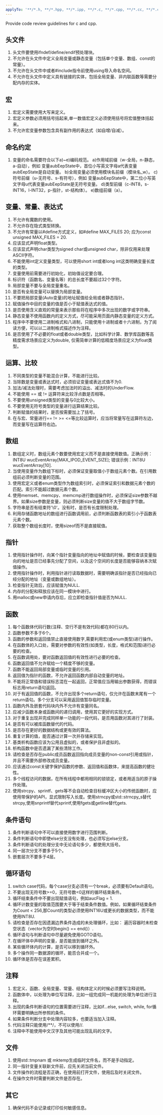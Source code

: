 ```yaml
---
applyTo: '**/*.h, **/*.hpp, **/*.ipp, **/*.c, **/*.cpp, **/*.cc, **/*.cxx, **/*.cp, **/*.inl, **/*.tpp'
---
```

Provide code review guidelines for c and cpp.

## 头文件
1. 头文件要使用ifndef/define/endif预处理块。
2. 不允许在头文件中定义全局变量或静态变量（包括单个变量、数组、const的常量）。
3. 不允许在头文件中或者#include指令前使用using导入命名空间。
4. 不允许在头文件中定义具有链接的实体，包括全局变量、非内联函数等需要分配内存的实体。

## 宏
1. 宏定义需要使用大写来定义。
2. 宏定义参数必须用括号括起来,单一数值宏定义必须使用括号将宏值整体括起来。
3. 不允许宏变量参数包含具有副作用的表达式（如自增/自减）。

## 命名约定
1. 变量的命名需要符合以下a)~e)编码规范。
   a)作用域前缀（w-全局，n-静态，a-自动），例如 变量aubEepState中，首位小写英文字母a代表变量aubEepState是自动变量。
   b)全局变量必须使用模块名前缀（模块名_w）。
   c)符号前缀（u-无符号、s-有符号），例如 变量aubEepState中，第二位小写英文字母u代表变量aubEepState是无符号变量。
   d)类型前缀（c-INT8，s-INT16，l-INT32，p-指针，st-结构体）。
   e)数组前缀（a）。

## 变量、常量、表达式
1. 不允许有魔数的使用。
2. 不允许存在隐式类型转换。
3. 不允许有常量以#define方式定义，如#define MAX_FILES 20; 应为const unsigned MAX_FILES = 20.
4. 应该显式声明float类型。
5. 应该显式声明char类型为signed char或unsigned char，除非仅用来处理ASCII字符。
6. 不能使用int定义变量类型，可以使用short int或者long int这类明确变量长度的类型。
7. 变量使用前需要进行初始化，初始值设定要合理。
8. 标识符（函数名、变量名等）的总长度不要超过32个字符。
9. 局部变量不要与全局变量重名。
10. 是否有全局变量可以替换为局部变量。
11. 不要把局部变量(Auto变量)的地址赋值给全局或者静态指针。
12. 赋值操作中目的变量的值是否小于赋值表达式的值。
13. 是否使用含义直观的常量来表示那些将在程序中多次出现的数字或字符串。
14. 静态变量不使用函数内的定义方式，尽可能采用页面内静态变量的定义方式。
15. 程序中不要使用二进制格式和八进制，只能使用十进制或者十六进制，为了阅读方便，可以以二进制格式描述作为注释。
16. 是否使用了不必要的float或者double类型，比如科学计算、数学库函数等高精度需求场景应定义为double, 仅需简单计算的低精度场景应定义为float类型。

## 运算、比较
1. 不同类型的变量不能混合计算，不能进行比较。
2. 当除数是变量或表达式时，必须验证变量或表达式值不为0.
3. 加法/减法处理时，需要考虑加法时的溢出、减法时的UnderFlow.
4. 不能使用 == 或 != 运算符来比较浮点数是否相等。
5. 不要使用unsigned类型的变量与0比较大小。
6. 不要使用无符号类型的变量进行运算结果比较。
7. 判断赋值的结果时，是否按需要加上了括号。
8. 在与宏、常量进行== != >= <=等比较运算时，应当将常量写在运算符左边，而变量写在运算符右边。

## 数组
1. 数组定义时，数组元素个数要使用宏定义而不是直接使用数值。正确示例：INT8U wucEventArray[MAX_IPOD_EVENT_SIZE]; 错误示例：INT8U wucEventArray[10].
2. 当使用变量作为数组下标时，必须保证变量取值小于数组元素个数。在引用数组前必须判断变量的范围。
3. 使用宏定义或者enum类型作为数组索引时，必须保证索引和数据元素个数的匹配。索引不能超过数据元素个数。
4. 使用memset、memcpy、memcmp进行数组操作时，必须保证size参数不越界。如果size参数是变量，则必须判断size变量的值不大于数组字节数。
5. 字符串是否有结束符'\0'。没有时，是否有长度限制处理。
6. 利用存储函数地址的数组进行函数调用前，必须判断函数表的索引小于函数表元素个数。
7. 获取整个数组长度时，使用sizeof而不是直接赋值。

## 指针
1. 使用指针操作时，向某个指针变量指向的地址中赋值的时候，要检查该变量指向的地址是否已经事先分配了空间，以及这个空间的长度是否能够容纳本次赋值操作。
2. 使用指针操作时，利用指针进行读取数据时，需要明确该指针是否已经指向已经分配的地址（变量或数组地址）。
3. 检查指针无效后，应该赋值为NULL.
4. 内存的分配和释放应该在同一模块中进行。
5. 用malloc或new申请内存后，应立即检查指针值是否为NULL.

## 函数
1. 每个函数体代码行数(注释、空行不是有效代码)都在80行以内。
2. 函数参数不多于6个。
3. 函数的参数和返回值禁止直接使用数字,需要利用宏(或enum类型)进行操作。
4. 在函数体的入口处，需要对参数的有效性(如类型，长度，格式和范围)进行必要的检查。
5. 在函数调用处，要对函数返回值的有效性进行必要的检查。
6. 函数返回值不允许赋给一个精度不够的变量。
7. 函数不能返回局部变量或临时变量的引用。
8. 返回值为指针的函数，不允许返回函数内部自动变量的地址。
9. 不能将正常值和错误标志混在一起返回，正常值应当用输出参数获得，而错误标志用return语句返回。
10. 对于有返回值的函数，不允许出现多个return语句，仅允许在函数末尾有一个return语句。多个分支可以采用返回值暂存临时变量。
11. 函数内外及嵌套代码块内外不允许有变量同名。
12. 应减少函数本身或函数间的递归调用，使用其它更好的实现方式。
13. 对于重复出现并完成同样单一功能的一段代码，是否用函数对其进行了封装。
14. 是否有可以被库函数替代的代码。
15. 是否存在更好的数据结构或更有效的算法。
16. 重复计算的值，能否通过计算一次并存储来实现。
17. 基类析构函数应该为公用且虚拟的，或者保护且非虚拟的。
18. 析构函数中是否遗漏了某些清除工作。
19. 请检查是否存在public成员函数返回指向成员变量的non-const引用或指针，并且不需要外部修改成员变量。
20. 应该通过const关键字保护函数的参数、返回值和函数体，来提高函数的健壮性。
21. 多个线程访问的数据，在所有线程中都用相同的锁锁定，或者用适当的原子操作处理。
22. 使用strcpy、sprintf、gets等不会自动检查目标缓冲区大小的传统函数时，应使用带保护的API，显式限制写入长度。使用strncpy或std::strncpy_s替代strcpy,使用snprintf替代sprintf,使用fgets或getline替代gets.

## 条件语句
1. 条件判断语句中不可以直接使用数字进行范围判断。
2. 条件判断语句中即使else分支没有处理，也必须写出else分支。
3. 条件判断语句的处理分支中无论语句多少，都使用大括号。
4. 同一层次分支不要多于5个。
5. 嵌套层次不要多于4层。

## 循环语句
1. switch case代码，每个case分支必须有一个break，必须要有Default语句。
2. 不要出现无符号数>=0，无符号数<0这样的循环结束条件。
3. 循环结束条件中不要出现赋值语句，例如aucFlag = 1.
4. 循环计数变量的取值范围要大于等于结束条件数值。例如，如果循环结束条件为Count < 256,那Count的类型必须使用INT16U或更长的数据类型，而不能使用INT8U.
5. 请检查是否存在因遗漏边界条件造成的未处理循环，比如： 遍历容器时未检查空状态（vector为空时begin() == end()）.
6. 循环语句与判断语句中尽量避免使用GOTO语句。
7. 在循环体中声明的变量，是否能放到循环之外。
8. 某些循环体内的计算，是否可以移到循环外。
9. 多个操作同一数据源的循环，能否合并成一个。
10. 循环体是否存在误差累积。

## 注释
1. 宏定义、函数、全局变量、常量、结构体定义的时候必须要写注释说明。
2. 函数体中，以处理为单位写注释，比如一组完成同一机能的处理为单位进行注释。
3. 出现的条件判断语句的位置需要进行注释，比如if…else, switch, while, for循环需要明确出所参照的条件。
4. 如果条件判断分支中处理内容较多，也要适当加入注释。
5. 代码注释只能使用/**/，不可以使用//.
6. 注释中不能使用中文汉字及其他可能出现乱码的文字。

## 文件
1. 使用std::tmpnam 或 mktemp生成临时文件名，而不是手动指定。
2. 同一指针变量关联新文件前，应先关闭当前文件。
3. 文件操作的流程是否正确，在使用前打开文件，使用后及时关闭文件。
4. 在操作文件时需要判断文件是否存在。

## 其它
1. 确保代码不会记录或打印任何敏感信息。
